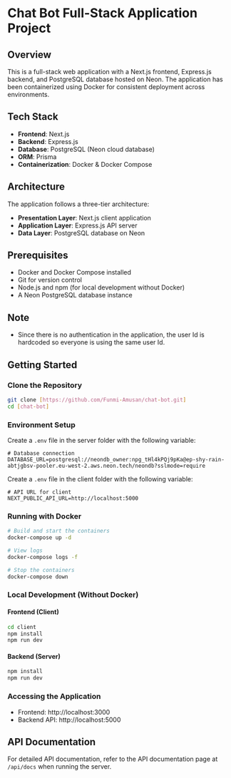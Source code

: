 # Chat Bot Full-Stack Application Project

## Overview
This is a full-stack web application with a Next.js frontend, Express.js backend, and PostgreSQL database hosted on Neon. The application has been containerized using Docker for consistent deployment across environments.

## Tech Stack
- **Frontend**: Next.js 
- **Backend**: Express.js
- **Database**: PostgreSQL (Neon cloud database)
- **ORM**: Prisma
- **Containerization**: Docker & Docker Compose

## Architecture
The application follows a three-tier architecture:
- **Presentation Layer**: Next.js client application
- **Application Layer**: Express.js API server
- **Data Layer**: PostgreSQL database on Neon

## Prerequisites
- Docker and Docker Compose installed
- Git for version control
- Node.js and npm (for local development without Docker)
- A Neon PostgreSQL database instance

## Note

- Since there is no authentication in the application, the user Id is hardcoded so everyone is using the same user Id.

## Getting Started

### Clone the Repository
```bash
git clone [https://github.com/Funmi-Amusan/chat-bot.git]
cd [chat-bot]
```

### Environment Setup
Create a `.env` file in the server folder with the following variable:
```
# Database connection
DATABASE_URL=postgresql://neondb_owner:npg_tHl4kPQj9pKa@ep-shy-rain-abtjgbsv-pooler.eu-west-2.aws.neon.tech/neondb?sslmode=require
```

Create a `.env` file in the client folder with the following variable:
```
# API URL for client
NEXT_PUBLIC_API_URL=http://localhost:5000
```

### Running with Docker
```bash
# Build and start the containers
docker-compose up -d

# View logs
docker-compose logs -f

# Stop the containers
docker-compose down
```

### Local Development (Without Docker)
#### Frontend (Client)
```bash
cd client
npm install
npm run dev
```

#### Backend (Server)
```bash
npm install
npm run dev
```

### Accessing the Application
- Frontend: http://localhost:3000
- Backend API: http://localhost:5000

## API Documentation
For detailed API documentation, refer to the API documentation page at `/api/docs` when running the server.
